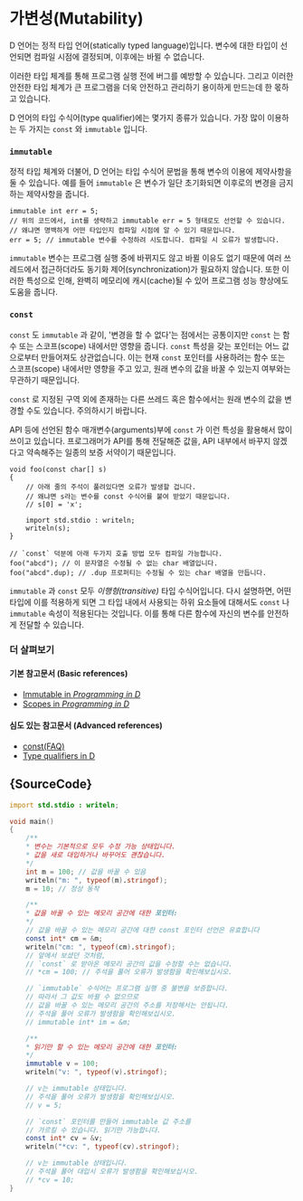 # 가변성(Mutability)

D 언어는 정적 타입 언어(statically typed language)입니다. 변수에 대한 타입이 선언되면 컴파일 시점에 결정되며, 이후에는 바뀔 수 없습니다.

이러한 타입 체계를 통해 프로그램 실행 전에 버그를 예방할 수 있습니다. 그리고 이러한 안전한 타입 체계가 큰 프로그램을 더욱 안전하고 관리하기 용이하게 만드는데 한 몫하고 있습니다.

D 언어의 타입 수식어(type qualifier)에는 몇가지 종류가 있습니다. 가장 많이 이용하는 두 가지는 `const` 와 `immutable` 입니다.

### `immutable`

정적 타입 체계와 더불어, D 언어는 타입 수식어 문법을 통해 변수의 이용에 제약사항을 둘 수 있습니다. 예를 들어 `immutable` 은 변수가 일단 초기화되면 이후로의 변경을 금지하는 제약사항을 줍니다.

    immutable int err = 5;
    // 위의 코드에서, int를 생략하고 immutable err = 5 형태로도 선언할 수 있습니다.
    // 왜냐면 명백하게 어떤 타입인지 컴파일 시점에 알 수 있기 때문입니다.
    err = 5; // immutable 변수를 수정하려 시도합니다. 컴파일 시 오류가 발생합니다.

`immutable` 변수는 프로그램 실행 중에 바뀌지도 않고 바뀔 이유도 없기 때문에 여러 쓰레드에서 접근하더라도 동기화 제어(synchronization)가 필요하지 않습니다. 또한 이러한 특성으로 인해, 완벽히 메모리에 캐시(cache)될 수 있어 프로그램 성능 향상에도 도움을 줍니다.

### `const`

`const` 도 `immutable` 과 같이, '변경을 할 수 없다'는 점에서는 공통이지만 `const` 는 함수 또는 스코프(scope) 내에서만 영향을 줍니다. `const` 특성을 갖는 포인터는 어느 값으로부터 만들어져도 상관없습니다. 이는 현재 `const` 포인터를 사용하려는 함수 또는 스코프(scope) 내에서만 영향을 주고 있고, 원래 변수의 값을 바꿀 수 있는지 여부와는 무관하기 때문입니다.

`const` 로 지정된 구역 외에 존재하는 다른 쓰레드 혹은 함수에서는 원래 변수의 값을 변경할 수도 있습니다. 주의하시기 바랍니다.

API 등에 선언된 함수 매개변수(arguments)부에 `const` 가 이런 특성을 활용해서 많이 쓰이고 있습니다. 프로그래머가 API를 통해 전달해준 값을, API 내부에서 바꾸지 않겠다고 약속해주는 일종의 보증 서약이기 때문입니다.

    void foo(const char[] s)
    {
        // 아래 줄의 주석이 풀려있다면 오류가 발생할 겁니다.
        // 왜냐면 s라는 변수를 const 수식어를 붙여 받았기 때문입니다.
        // s[0] = 'x';

        import std.stdio : writeln;
        writeln(s);
    }

    // `const` 덕분에 아래 두가지 호출 방법 모두 컴파일 가능합니다.
    foo("abcd"); // 이 문자열은 수정될 수 없는 char 배열입니다.
    foo("abcd".dup); // .dup 프로퍼티는 수정될 수 있는 char 배열을 만듭니다.

`immutable` 과 `const` 모두 _이행형(transitive)_ 타입 수식어입니다. 다시 설명하면, 어떤 타입에 이를 적용하게 되면 그 타입 내에서 사용되는 하위 요소들에 대해서도 `const` 나 `immutable` 속성이 적용된다는 것입니다. 이를 통해 다른 함수에 자신의 변수를 안전하게 전달할 수 있습니다.

### 더 살펴보기

#### 기본 참고문서 (Basic references)

- [Immutable in _Programming in D_](http://ddili.org/ders/d.en/const_and_immutable.html)
- [Scopes in _Programming in D_](http://ddili.org/ders/d.en/name_space.html)

#### 심도 있는 참고문서 (Advanced references)

- [const(FAQ)](https://dlang.org/const-faq.html)
- [Type qualifiers in D](https://dlang.org/spec/const3.html)

## {SourceCode}

```d
import std.stdio : writeln;

void main()
{
    /**
    * 변수는 기본적으로 모두 수정 가능 상태입니다.
    * 값을 새로 대입하거나 바꾸어도 괜찮습니다.
    */
    int m = 100; // 값을 바꿀 수 있음
    writeln("m: ", typeof(m).stringof);
    m = 10; // 정상 동작

    /**
    * 값을 바꿀 수 있는 메모리 공간에 대한 포인터:
    */
    // 값을 바꿀 수 있는 메모리 공간에 대한 const 포인터 선언은 유효합니다
    const int* cm = &m;
    writeln("cm: ", typeof(cm).stringof);
    // 앞에서 보셨던 것처럼,
    // `const` 로 받아온 메모리 공간의 값을 수정할 수는 없습니다.
    // *cm = 100; // 주석을 풀어 오류가 발생함을 확인해보십시오.

    // `immutable` 수식어는 프로그램 실행 중 불변을 보증합니다.
    // 따라서 그 값도 바뀔 수 없으므로
    // 값을 바꿀 수 있는 메모리 공간의 주소를 저장해서는 안됩니다.
    // 주석을 풀어 오류가 발생함을 확인해보십시오.
    // immutable int* im = &m;

    /**
    * 읽기만 할 수 있는 메모리 공간에 대한 포인터:
    */
    immutable v = 100;
    writeln("v: ", typeof(v).stringof);

    // v는 immutable 상태입니다.
    // 주석을 풀어 오류가 발생함을 확인해보십시오.
    // v = 5;

    // `const` 포인터를 만들어 immutable 값 주소를
    // 가르킬 수 있습니다. 읽기만 가능합니다.
    const int* cv = &v;
    writeln("*cv: ", typeof(cv).stringof);

    // v는 immutable 상태입니다.
    // 주석을 풀어 대입시 오류가 발생함을 확인해보십시오.
    // *cv = 10;
}
```
